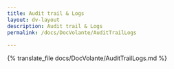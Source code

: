 ```yaml
---
title: Audit trail & Logs
layout: dv-layout
description: Audit trail & Logs
permalink: /docs/DocVolante/AuditTrailLogs
 
---
```


{% translate_file docs/DocVolante/AuditTrailLogs.md %}